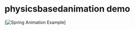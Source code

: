 # physicsbasedanimation demo

[![Spring Animation Example](https://media.giphy.com/media/SkqXuXDCkV344/giphy.gif)]


